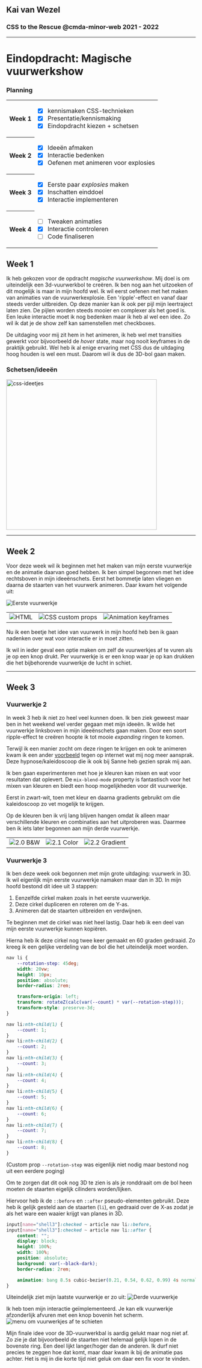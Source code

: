 ## Kai van Wezel

### CSS to the Rescue @cmda-minor-web 2021 - 2022

---

# Eindopdracht: Magische vuurwerkshow

### Planning

<table>
<tr>
<th>Week 1</th>
<td>

- [x] kennismaken CSS-technieken
- [x] Presentatie/kennismaking
- [x] Eindopdracht kiezen + schetsen

</td>

</tr>
<tr>
<th>Week 2</th>
<td>

- [x] Ideeën afmaken
- [x] Interactie bedenken
- [x] Oefenen met animeren voor explosies

</td>
</tr>
<tr>
<th>Week 3</th>
<td>

- [x] Eerste paar _explosies_ maken
- [x] Inschatten einddoel
- [x] Interactie implementeren

</td>
</tr>
<tr>
<th>Week 4</th>
<td>

- [ ] Tweaken animaties
- [x] Interactie controleren
- [ ] Code finaliseren

</td>
</tr>
</table>

## Week 1

Ik heb gekozen voor de opdracht _magische vuurwerkshow_. Mij doel is om uiteindelijk een 3d-vuurwerkbol te creëren. Ik ben nog aan het uitzoeken of dit mogelijk is maar in mijn hoofd wel. Ik wil eerst oefenen met het maken van animaties van de vuurwerkexplosie. Een 'ripple'-effect en vanaf daar steeds verder uitbreiden. Op deze manier kan ik ook per pijl mijn leertraject laten zien. De pijlen worden steeds mooier en complexer als het goed is.
Een leuke interactie moet ik nog bedenken maar ik heb al wel een idee. Zo wil ik dat je de show zelf kan samenstellen met checkboxes.

De uitdaging voor mij zit hem in het animeren, ik heb wel met transities gewerkt voor bijvoorbeeld de _hover_ state, maar nog nooit keyframes in de praktijk gebruikt. Wel heb ik al enige ervaring met CSS dus de uitdaging hoog houden is wel een must. Daarom wil ik dus de 3D-bol gaan maken.

### Schetsen/ideeën

<img src="docs/img/css-ideas.jpg" alt="css-ideetjes" width="400px"/>

---

## Week 2

Voor deze week wil ik beginnen met het maken van mijn eerste vuurwerkje en de animatie daarvan goed hebben. Ik ben simpel begonnen met het idee rechtsboven in mijn ideeënschets. Eerst het bommetje laten vliegen en daarna de staarten van het vuurwerk animeren. Daar kwam het volgende uit:

![Eerste vuurwerkje](docs/img/shell1.gif)

<table>
    <tr>
    <td><img src=./docs/img/shell1-html.png />HTML</td>
    <td><img src=./docs/img/shell1-css.png />CSS custom props</td>
    <td><img src=./docs/img/shell1-anim.png />Animation keyframes</td>
    </tr>
</table>

Nu ik een beetje het idee van vuurwerk in mijn hoofd heb ben ik gaan nadenken over wat voor interactie er in moet zitten.

Ik wil in ieder geval een optie maken om zelf de vuurwerkjes af te vuren als je op een knop drukt. Per vuurwerkje is er een knop waar je op kan drukken die het bijbehorende vuurwerkje de lucht in schiet.

---

## Week 3

### Vuurwerkje 2

In week 3 heb ik niet zo heel veel kunnen doen. Ik ben ziek geweest maar ben in het weekend wel verder gegaan met mijn ideeën. Ik wilde het vuurwerkje linksboven in mijn ideeënschets gaan maken. Door een soort ripple-effect te creëren hoopte ik tot mooie _expanding_ ringen te komen.

Terwijl ik een manier zocht om deze ringen te krijgen en ook te animeren kwam ik een ander [voorbeeld](https://codepen.io/dmgig/pen/LRNpXN) tegen op internet wat mij nog meer aansprak. Deze hypnose/kaleidoscoop die ik ook bij Sanne heb gezien sprak mij aan.

Ik ben gaan experimenteren met hoe je kleuren kan mixen en wat voor resultaten dat oplevert.
De `mix-blend-mode` property is fantastisch voor het mixen van kleuren en biedt een hoop mogelijkheden voor dit vuurwerkje.

Eerst in zwart-wit, toen met kleur en daarna gradients gebruikt om die kaleidoscoop zo vet mogelijk te krijgen.

Op de kleuren ben ik vrij lang blijven hangen omdat ik alleen maar verschillende kleuren en combinaties aan het uitproberen was. Daarmee ben ik iets later begonnen aan mijn derde vuurwerkje.

<table>
    <tr>
    <td><img src=./docs/img/shell2.0.gif />2.0 B&W</td>
    <td><img src=./docs/img/shell2.1.gif />2.1 Color</td>
    <td><img src=./docs/img/shell2.2.gif />2.2 Gradient</td>
    </tr>
</table>

### Vuurwerkje 3

Ik ben deze week ook begonnen met mijn grote uitdaging: vuurwerk in 3D. Ik wil eigenlijk mijn eerste vuurwerkje namaken maar dan in 3D. In mijn hoofd bestond dit idee uit 3 stappen:

1. Eenzelfde cirkel maken zoals in het eerste vuurwerkje.
2. Deze cirkel dupliceren en roteren om de Y-as.
3. Animeren dat de staarten uitbreiden en verdwijnen.

Te beginnen met de cirkel was niet heel lastig. Daar heb ik een deel van mijn eerste vuurwerkje kunnen kopiëren.

Hierna heb ik deze cirkel nog twee keer gemaakt en 60 graden gedraaid. Zo kreeg ik een gelijke verdeling van de bol die het uiteindelijk moet worden.

```css
nav li {
	--rotation-step: 45deg;
	width: 20vw;
	height: 10px;
	position: absolute;
	border-radius: 2rem;

	transform-origin: left;
	transform: rotateZ(calc(var(--count) * var(--rotation-step)));
	transform-style: preserve-3d;
}

nav li:nth-child(1) {
	--count: 1;
}
nav li:nth-child(2) {
	--count: 2;
}
nav li:nth-child(3) {
	--count: 3;
}
nav li:nth-child(4) {
	--count: 4;
}
nav li:nth-child(5) {
	--count: 5;
}
nav li:nth-child(6) {
	--count: 6;
}
nav li:nth-child(7) {
	--count: 7;
}
nav li:nth-child(8) {
	--count: 8;
}
```

(Custom prop `--rotation-step` was eigenlijk niet nodig maar bestond nog uit een eerdere poging)

Om te zorgen dat dit ook nog 3D te zien is als je ronddraait om de bol heen moeten de staarten eigelijk cilinders worden/lijken.

Hiervoor heb ik de `::before` en `::after` pseudo-elementen gebruikt. Deze heb ik gelijk gesteld aan de staarten (`li`), en gedraaid over de X-as zodat je als het ware een waaier krijgt van planes in 3D.

```css
input[name="shell3"]:checked ~ article nav li::before,
input[name="shell3"]:checked ~ article nav li::after {
	content: "";
	display: block;
	height: 100%;
	width: 100%;
	position: absolute;
	background: var(--black-dark);
	border-radius: 2rem;

	animation: bang 8.5s cubic-bezier(0.21, 0.54, 0.62, 0.99) 4s normal forwards;
}
```

Uiteindelijk ziet mijn laatste vuurwerkje er zo uit:
![Derde vuurwerkje](docs/img/shell3.gif)

Ik heb toen mijn interactie geïmplementeerd. Je kan elk vuurwerkje afzonderlijk afvuren met een knop bovenin het scherm.
![menu om vuurwerkjes af te schieten](docs/img/firework-menu.png)

Mijn finale idee voor de 3D-vuurwerkbal is aardig gelukt maar nog niet af. Zo zie je dat bijvoorbeeld de staarten niet helemaal gelijk lopen in de bovenste ring. Een deel lijkt langer/hoger dan de anderen. Ik durf niet precies te zeggen hoe dat komt, maar daar kwam ik bij de animatie pas achter. Het is mij in die korte tijd niet geluk om daar een fix voor te vinden.
